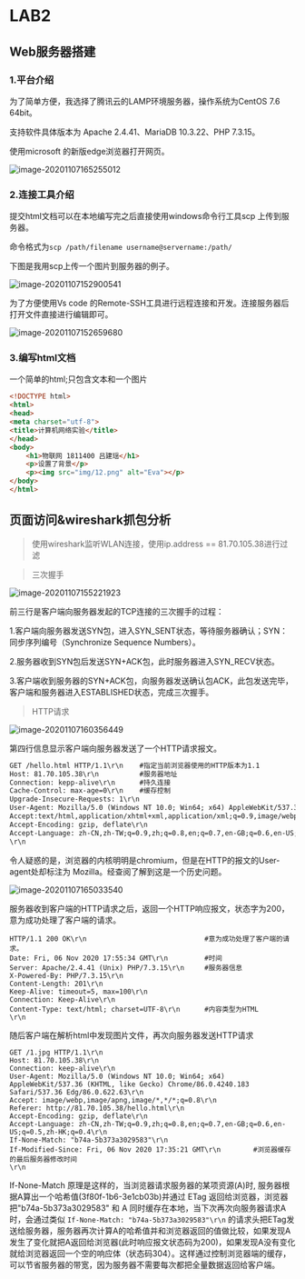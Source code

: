 #  LAB2

##  Web服务器搭建

### 1.平台介绍

为了简单方便，我选择了腾讯云的LAMP环境服务器，操作系统为CentOS 7.6 64bit。

支持软件具体版本为 Apache 2.4.41、MariaDB 10.3.22、PHP 7.3.15。

使用microsoft 的新版edge浏览器打开网页。

![image-20201107165255012](image-20201107165255012.png)

### 2.连接工具介绍

提交html文档可以在本地编写完之后直接使用windows命令行工具scp 上传到服务器。

命令格式为`scp /path/filename username@servername:/path/`

下图是我用scp上传一个图片到服务器的例子。

![image-20201107152900541](image-20201107152900541.png)

为了方便使用Vs code 的Remote-SSH工具进行远程连接和开发。连接服务器后打开文件直接进行编辑即可。

![image-20201107152659680](image-20201107152659680.png)

### 3.编写html文档

一个简单的html;只包含文本和一个图片

```html
<!DOCTYPE html>
<html>
<head>
<meta charset="utf-8">
<title>计算机网络实验</title>
</head>
<body>
    <h1>物联网 1811400 吕建瑶</h1>
	<p>设置了背景</p>
	<p><img src="img/12.png" alt="Eva"></p>
</body>
</html>
```



##  页面访问&wireshark抓包分析

> 使用wireshark监听WLAN连接，使用ip.address == 81.70.105.38进行过滤

> 三次握手

![image-20201107155221923](image-20201107155221923.png)

前三行是客户端向服务器发起的TCP连接的三次握手的过程：

1.客户端向服务器发送SYN包，进入SYN_SENT状态，等待服务器确认；SYN：同步序列编号（Synchronize Sequence Numbers）。

2.服务器收到SYN包后发送SYN+ACK包，此时服务器进入SYN_RECV状态。

3.客户端收到服务器的SYN+ACK包，向服务器发送确认包ACK，此包发送完毕，客户端和服务器进入ESTABLISHED状态，完成三次握手。

> HTTP请求

![image-20201107160356449](image-20201107160356449.png)

第四行信息显示客户端向服务器发送了一个HTTP请求报文。

```html
GET /hello.html HTTP/1.1\r\n  	#指定当前浏览器使用的HTTP版本为1.1
Host: 81.70.105.38\r\n			#服务器地址
Connection: kepp-alive\r\n		#持久连接
Cache-Control: max-age=0\r\n	#缓存控制
Upgrade-Insecure-Requests: 1\r\n
User-Agent: Mozilla/5.0 (Windows NT 10.0; Win64; x64) AppleWebKit/537.36 (KHTML, like Gecko) Chrome/86.0.4240.183 Safari/537.36 Edg/86.0.622.63\r\n
Accept:text/html,application/xhtml+xml,application/xml;q=0.9,image/webp,image/apng,*/*;q=0.8,application/signed-exchange;v=b3;q=0.9\r\n
Accept-Encoding: gzip, deflate\r\n
Accept-Language: zh-CN,zh-TW;q=0.9,zh;q=0.8,en;q=0.7,en-GB;q=0.6,en-US;q=0.5,zh-HK;q=0.4\r\n
\r\n
```

令人疑惑的是，浏览器的内核明明是chromium，但是在HTTP的报文的User-agent处却标注为 Mozilla。经查阅了解到这是一个历史问题。

![image-20201107165033540](image-20201107165033540.png)

服务器收到客户端的HTTP请求之后，返回一个HTTP响应报文，状态字为200，意为成功处理了客户端的请求。

```tcp
HTTP/1.1 200 OK\r\n								#意为成功处理了客户端的请求。
Date: Fri, 06 Nov 2020 17:55:34 GMT\r\n			#时间
Server: Apache/2.4.41 (Unix) PHP/7.3.15\r\n		#服务器信息
X-Powered-By: PHP/7.3.15\r\n
Content-Length: 201\r\n
Keep-Alive: timeout=5, max=100\r\n
Connection: Keep-Alive\r\n
Content-Type: text/html; charset=UTF-8\r\n		#内容类型为HTML
\r\n
```

随后客户端在解析html中发现图片文件，再次向服务器发送HTTP请求

```
GET /1.jpg HTTP/1.1\r\n
Host: 81.70.105.38\r\n
Connection: keep-alive\r\n
User-Agent: Mozilla/5.0 (Windows NT 10.0; Win64; x64) AppleWebKit/537.36 (KHTML, like Gecko) Chrome/86.0.4240.183 Safari/537.36 Edg/86.0.622.63\r\n
Accept: image/webp,image/apng,image/*,*/*;q=0.8\r\n
Referer: http://81.70.105.38/hello.html\r\n
Accept-Encoding: gzip, deflate\r\n
Accept-Language: zh-CN,zh-TW;q=0.9,zh;q=0.8,en;q=0.7,en-GB;q=0.6,en-US;q=0.5,zh-HK;q=0.4\r\n
If-None-Match: "b74a-5b373a3029583"\r\n
If-Modified-Since: Fri, 06 Nov 2020 17:35:21 GMT\r\n		#浏览器缓存的最后服务器修改时间
\r\n
```

If-None-Match 原理是这样的，当浏览器请求服务器的某项资源(A)时, 服务器根据A算出一个哈希值(3f80f-1b6-3e1cb03b)并通过 ETag 返回给浏览器，浏览器把"b74a-5b373a3029583" 和 A 同时缓存在本地，当下次再次向服务器请求A时，会通过类似 `If-None-Match: "b74a-5b373a3029583"\r\n` 的请求头把ETag发送给服务器，服务器再次计算A的哈希值并和浏览器返回的值做比较，如果发现A发生了变化就把A返回给浏览器(此时响应报文状态码为200)，如果发现A没有变化就给浏览器返回一个空的响应体（状态码304）。这样通过控制浏览器端的缓存，可以节省服务器的带宽，因为服务器不需要每次都把全量数据返回给客户端。





